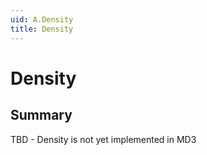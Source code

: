 ```yaml
---
uid: A.Density
title: Density
---
```

# Density

## Summary

TBD - Density is not yet implemented in MD3
